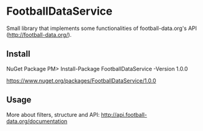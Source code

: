 # FootballDataService

Small library that implements some functionalities of football-data.org's API (http://football-data.org/).

## Install
NuGet Package
PM> Install-Package FootballDataService -Version 1.0.0

https://www.nuget.org/packages/FootballDataService/1.0.0

## Usage
More about filters, structure and API:
http://api.football-data.org/documentation

